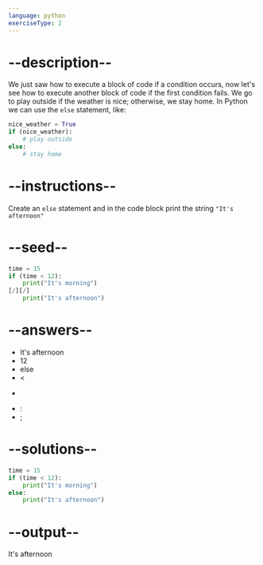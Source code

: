 ```yaml
---
language: python
exerciseType: 2
---
```


# --description--

We just saw how to execute a block of code if a condition occurs, now let's see how to execute another block of code if the first condition fails.
We go to play outside if the weather is nice; otherwise, we stay home.
In Python we can use the `else` statement, like:
```python
nice_weather = True
if (nice_weather):
    # play outside
else:
    # stay home
```

# --instructions--

Create an `else` statement and in the code block print the string `"It's afternoon"`

# --seed--

```python
time = 15
if (time < 12):
    print("It's morning")
[/][/]
    print("It's afternoon")
```

# --answers--

- It's afternoon
- 12
- else
-  < 
-  > 
- :
- ;

# --solutions--

```python
time = 15
if (time < 12):
    print("It's morning")
else:
    print("It's afternoon")
```

# --output--

It's afternoon
